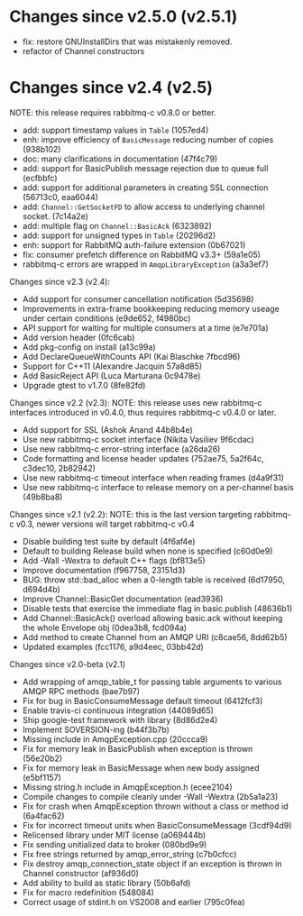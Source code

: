 # Changes since v2.5.0 (v2.5.1)

  - fix: restore GNUInstallDirs that was mistakenly removed.
  - refactor of Channel constructors

# Changes since v2.4 (v2.5)

NOTE: this release requires rabbitmq-c v0.8.0 or better.

  - add: support timestamp values in `Table` (1057ed4)
  - enh: improve efficiency of `BasicMessage` reducing number of copies (938b102)
  - doc: many clarifications in documentation (47f4c79)
  - add: support for BasicPublish message rejection due to queue full (ecfbbfc)
  - add: support for additional parameters in creating SSL connection (56713c0, eaa6044)
  - add: `Channel::GetSocketFD` to allow access to underlying channel socket. (7c14a2e)
  - add: multiple flag on `Channel::BasicAck` (6323892)
  - add: support for unsigned types in `Table` (20296d2)
  - enh: support for RabbitMQ auth-failure extension (0b67021)
  - fix: consumer prefetch difference on RabbitMQ v3.3+ (59a1e05)
  - rabbitmq-c errors are wrapped in `AmqpLibraryException` (a3a3ef7)


Changes since v2.3 (v2.4):
- Add support for consumer cancellation notification (5d35698)
- Improvements in extra-frame bookkeeping reducing memory useage under certain
  conditions (e9de652, f4980bc)
- API support for waiting for multiple consumers at a time (e7e701a)
- Add version header (0fc6cab)
- Add pkg-config on install (a13c99a)
- Add DeclareQueueWithCounts API (Kai Blaschke 7fbcd96)
- Support for C++11 (Alexandre Jacquin 57a8d85)
- Add BasicReject API (Luca Marturana 0c9478e)
- Upgrade gtest to v1.7.0 (8fe82fd)

Changes since v2.2 (v2.3):
NOTE: this release uses new rabbitmq-c interfaces introduced in v0.4.0, thus
requires rabbitmq-c v0.4.0 or later.
- Add support for SSL (Ashok Anand 44b8b4e)
- Use new rabbitmq-c socket interface (Nikita Vasiliev 9f6cdac)
- Use new rabbitmq-c error-string interface (a26da26)
- Code formatting and license header updates (752ae75, 5a2f64c, c3dec10, 2b82942)
- Use new rabbitmq-c timeout interface when reading frames (d4a9f31)
- Use new rabbitmq-c interface to release memory on a per-channel basis (49b8ba8)

Changes since v2.1 (v2.2):
NOTE: this is the last version targeting rabbitmq-c v0.3, newer versions will
      target rabbitmq-c v0.4
- Disable building test suite by default (4f6af4e)
- Default to building Release build when none is specified (c60d0e9)
- Add -Wall -Wextra to default C++ flags (bf813e5)
- Improve documentation (f967758, 23151d3)
- BUG: throw std::bad_alloc when a 0-length table is received (6d17950, d694d4b)
- Improve Channel::BasicGet documentation (ead3936)
- Disable tests that exercise the immediate flag in basic.publish (48636b1)
- Add Channel::BasicAck() overload allowing basic.ack without keeping the whole Envelope obj (0dea3b8, fcd094a)
- Add method to create Channel from an AMQP URI (c8cae56, 8dd62b5)
- Updated examples (fcc1176, a9d4eec, 03bb42d)

Changes since v2.0-beta (v2.1)
 - Add wrapping of amqp_table_t for passing table arguments to various
   AMQP RPC methods (bae7b97)
 - Fix for bug in BasicConsumeMessage default timeout (6412fcf3)
 - Enable travis-ci continuous integration (44089d65)
 - Ship google-test framework with library (8d86d2e4)
 - Implement SOVERSION-ing (b44f3b7b)
 - Missing include in AmqpException.cpp (20ccca9)
 - Fix for memory leak in BasicPublish when exception is thrown (56e20b2)
 - Fix for memory leak in BasicMessage when new body assigned (e5bf1157)
 - Missing string.h include in AmqpException.h (ecee2104)
 - Compile changes to compile cleanly under -Wall -Wextra (2b5a1a23)
 - Fix for crash when AmqpException thrown without a class or method id (6a4fac62)
 - Fix for incorrect timeout units when BasicConsumeMessage (3cdf94d9)
 - Relicensed library under MIT license (a069444b)
 - Fix sending unitialized data to broker (080bd9e9)
 - Fix free strings returned by amqp_error_string (c7b0cfcc)
 - Fix destroy amqp_connection_state object if an exception is thrown in Channel constructor (af936d0)
 - Add ability to build as static library (50b6afd)
 - Fix for macro redefinition (548084)
 - Correct usage of stdint.h on VS2008 and earlier (795c0fea)

